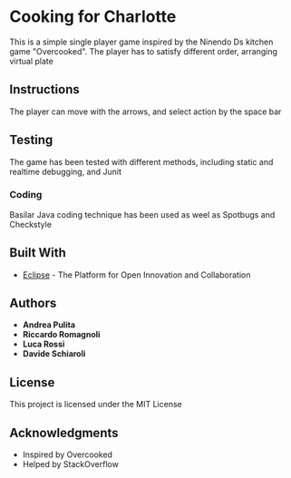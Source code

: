 # Cooking for Charlotte

This is a simple single player game inspired by the Ninendo Ds kitchen game "Overcooked".
The player has to satisfy different order, arranging virtual plate

## Instructions

The player can move with the arrows, and select action by the space bar

## Testing

The game has been tested with different methods, including static and realtime debugging, and Junit

### Coding

Basilar Java coding technique has been used as weel as Spotbugs and Checkstyle

## Built With

* [Eclipse](http://www.eclipse.org/) - The Platform for Open Innovation and Collaboration

## Authors
* **Andrea Pulita**
* **Riccardo Romagnoli** 
* **Luca Rossi**
* **Davide Schiaroli** 

## License

This project is licensed under the MIT License

## Acknowledgments

* Inspired by Overcooked
* Helped by StackOverflow